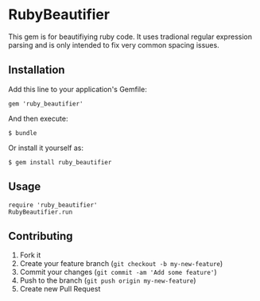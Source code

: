 # RubyBeautifier

This gem is for beautifiying ruby code. It uses tradional regular expression parsing and is only intended to fix very common spacing issues.

## Installation

Add this line to your application's Gemfile:

    gem 'ruby_beautifier'

And then execute:

    $ bundle

Or install it yourself as:

    $ gem install ruby_beautifier

## Usage

    require 'ruby_beautifier'
    RubyBeautifier.run

## Contributing

1. Fork it
2. Create your feature branch (`git checkout -b my-new-feature`)
3. Commit your changes (`git commit -am 'Add some feature'`)
4. Push to the branch (`git push origin my-new-feature`)
5. Create new Pull Request
